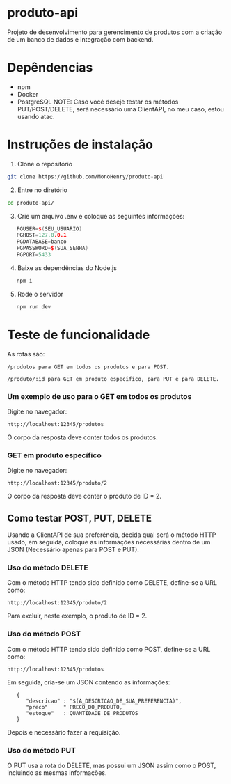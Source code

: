 # produto-api

Projeto de desenvolvimento para gerencimento de produtos com a criação de um banco de dados e integração com backend.

# Depêndencias
- npm
- Docker
- PostgreSQL
NOTE: Caso você deseje testar os métodos PUT/POST/DELETE, será necessário uma ClientAPI, no meu caso, estou usando atac.

# Instruções de instalação

1. Clone o repositório
```bash 
git clone https://github.com/MonoHenry/produto-api
```

2. Entre no diretório
```bash
cd produto-api/
```

3. Crie um arquivo .env e coloque as seguintes informações:
```cpp
   PGUSER=$(SEU_USUARIO)
   PGHOST=127.0.0.1
   PGDATABASE=banco
   PGPASSWORD=$(SUA_SENHA)
   PGPORT=5433
```

4. Baixe as dependências do Node.js
```bash
   npm i
```

5. Rode o servidor
```bash
   npm run dev
```

# Teste de funcionalidade

As rotas são:
```
/produtos para GET em todos os produtos e para POST.

/produto/:id para GET em produto específico, para PUT e para DELETE.
```
### Um exemplo de uso para o GET em todos os produtos

Digite no navegador: 
```
http://localhost:12345/produtos
```

O corpo da resposta deve conter todos os produtos.

### GET em produto específico

Digite no navegador: 
```
http://localhost:12345/produto/2
```

O corpo da resposta deve conter o produto de ID = 2.

## Como testar POST, PUT, DELETE

Usando a ClientAPI de sua preferência, decida qual será o método HTTP usado, em seguida, coloque as informações necessárias dentro de um JSON (Necessário apenas para POST e PUT).

### Uso do método DELETE

Com o método HTTP tendo sido definido como DELETE, define-se a URL como:

```
http://localhost:12345/produto/2
```

Para excluir, neste exemplo, o produto de ID = 2.

### Uso do método POST

Com o método HTTP tendo sido definido como POST, define-se a URL como:
```
http://localhost:12345/produtos
```
Em seguida, cria-se um JSON contendo as informações:
```
   {
      "descricao" : "$(A_DESCRICAO_DE_SUA_PREFERENCIA)",
      "preco"     " PRECO_DO_PRODUTO,
      "estoque"   : QUANTIDADE_DE_PRODUTOS
   }
```

Depois é necessário fazer a requisição.

### Uso do método PUT

O PUT usa a rota do DELETE, mas possui um JSON assim como o POST, incluindo as mesmas informações.

